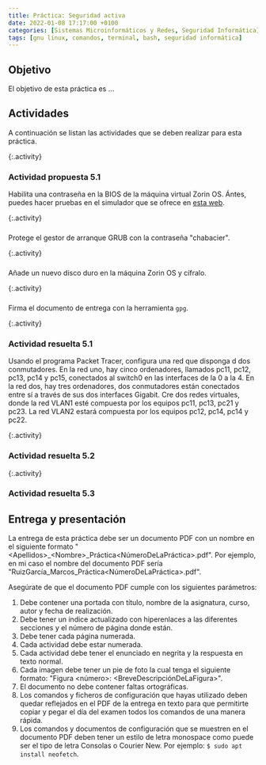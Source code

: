 ```yaml
---
title: Práctica: Seguridad activa
date: 2022-01-08 17:17:00 +0100
categories: [Sistemas Microinformáticos y Redes, Seguridad Informática]
tags: [gnu linux, comandos, terminal, bash, seguridad informática]
---
```


## Objetivo

El objetivo de esta práctica es ...

## Actividades

A continuación se listan las actividades que se deben realizar para esta práctica.

{:.activity}
### Actividad propuesta 5.1

Habilita una contraseña en la BIOS de la máquina virtual Zorin OS. Ántes, puedes hacer pruebas en el simulador que se ofrece en [esta web](https://www.grs-software.de/sims/bios/phoenix/pages).

{:.activity}
### 

Protege el gestor de arranque GRUB con la contraseña "chabacier".

{:.activity}
### 

Añade un nuevo disco duro en la máquina Zorin OS y cífralo.

{:.activity}
### 

Firma el documento de entrega con la herramienta `gpg`.

{:.activity}
### Actividad resuelta 5.1

Usando el programa Packet Tracer, configura una red que disponga d dos conmutadores. En la red uno, hay cinco ordenadores, llamados pc11, pc12, pc13, pc14 y pc15, conectados al switch0 en las interfaces de la 0 a la 4. En la red dos, hay tres ordenadores, dos conmutadores están conectados entre sí a través de sus dos interfaces Gigabit. Cre dos redes virtuales, donde la red VLAN1 esté compuesta por los equipos pc11, pc13, pc21 y pc23. La red VLAN2 estará compuesta por los equipos pc12, pc14, pc14 y pc22.

{:.activity}
### Actividad resuelta 5.2


{:.activity}
### Actividad resuelta 5.3



## Entrega y presentación

La entrega de esta práctica debe ser un documento PDF con un nombre en el siguiente formato "\<Apellidos\>_\<Nombre\>_Práctica\<NúmeroDeLaPráctica\>.pdf". Por ejemplo, en mi caso el nombre del documento PDF sería "RuizGarcía_Marcos_Práctica\<NúmeroDeLaPráctica\>.pdf".

Asegúrate de que el documento PDF cumple con los siguientes parámetros:

1. Debe contener una portada con título, nombre de la asignatura, curso, autor y fecha de realización.
2. Debe tener un índice actualizado con hiperenlaces a las diferentes secciones y el número de página donde están.
3. Debe tener cada página numerada.
4. Cada actividad debe estar numerada. 
5. Cada actividad debe tener el enunciado en negrita y la respuesta en texto normal.
6. Cada imagen debe tener un pie de foto la cual tenga el siguiente formato: "Figura \<número\>: \<BreveDescripciónDeLaFigura\>".
7. El documento no debe contener faltas ortográficas.
8. Los comandos y ficheros de configuración que hayas utilizado deben quedar reflejados en el PDF de la entrega en texto para que permitirte copiar y pegar el día del examen todos los comandos de una manera rápida.
9. Los comandos y documentos de configuración que se muestren en el documento PDF deben tener un estilo de letra monospace como puede ser el tipo de letra Consolas o Courier New. Por ejemplo: `$ sudo apt install neofetch`.